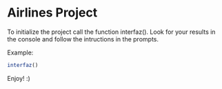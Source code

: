 # Airlines Project

To initialize the project call the function interfaz(). Look for your results in the console and follow the intructions in the prompts.

Example:

```js
interfaz()
```


Enjoy! :)

